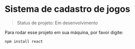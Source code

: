<h1>Sistema de cadastro de jogos</h1>

> Status de projeto: Em desenvolvimento

Para rodar esse projeto em sua máquina, por favor digite:

```
npm install react
```
